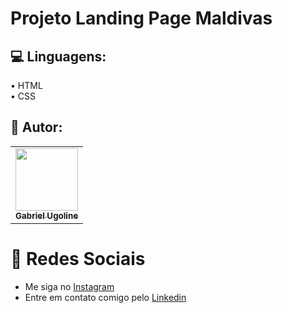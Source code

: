 # Projeto Landing Page Maldivas



## :computer: Linguagens:
• HTML <br>
• CSS <br>

  

## :book: Autor:
  <table>
  <tr>
    <td align="center"><a href="https://github.com/gabrielyzy?tab=repositories"><img src="https://media.discordapp.net/attachments/1101828434851811432/1263590970545410089/72_Sem_Titulo_20240718171606.png?ex=669ebecb&is=669d6d4b&hm=a85cbc6c3766fae076834f042657a4ddded64a94f6667c6dad26377d5c94ded1&=&format=webp&quality=lossless" width="100px;" alt=""/><br /><sub><b>Gabriel Ugoline</b></sub></a><br /><a href="" title="yzy"></a></td>
  </tr>
</table>

 # :link: Redes Sociais
* Me siga no [Instagram](https://www.instagram.com/gabrielugoline/)
* Entre em contato comigo pelo [Linkedin](https://www.linkedin.com/in/gabriel-ugoline-dos-santos-88537730a/)
